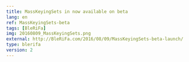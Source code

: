 ```yaml
---
title: MassKeyingSets in now available on beta
lang: en
ref: MassKeyingSets-beta
tags: [BleRiFa]
img: 20160809_MassKeyingSets.png
external: http://BleRiFa.com/2016/08/09/MassKeyingSets-beta-launch/
type: blerifa
version: 2
---
```

